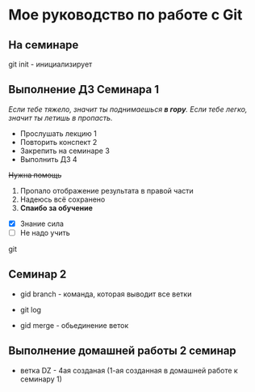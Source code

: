# Мое руководство по работе с Git
## На семинаре
git init - инициализирует

## Выполнение ДЗ Семинара 1 
*Если тебе тяжело, значит ты поднимаешься **в гору**. Если тебе легко, значит ты летишь в пропасть.*

* Прослушать лекцию 1
* Повторить конспект 2
* Закрепить на семинаре 3
* Выполнить ДЗ 4

~~Нужна помощь~~

1. Пропало отображение результата в правой части
2. Надеюсь всё сохранено
3. __Спаибо за обучение__

- [x] Знание сила
- [ ] Не надо учить 

git

## Семинар 2

* gid branch - команда, которая выводит все ветки

* git log
* gid merge - обьединение веток

## Выполнение домашней работы 2 семинар

* ветка DZ - 4ая созданая (1-ая созданная в домашней работе к семинару 1)